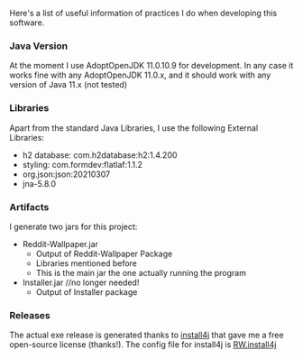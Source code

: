 Here's a list of useful information of practices I do when developing this software.

### Java Version
At the moment I use AdoptOpenJDK 11.0.10.9 for development. In any case it works fine with any AdoptOpenJDK 11.0.x, and it should work with any version of Java 11.x (not tested) 

### Libraries
Apart from the standard Java Libraries, I use the following External Libraries:
- h2 database: com.h2database:h2:1.4.200
- styling: com.formdev:flatlaf:1.1.2
- org.json:json:20210307
- jna-5.8.0

### Artifacts  
I generate two jars for this project:
- Reddit-Wallpaper.jar
  - Output of Reddit-Wallpaper Package
  - Libraries mentioned before
  - This is the main jar the one actually running the program
- Installer.jar //no longer needed!
  - Output of Installer package
 
### Releases
The actual exe release is generated thanks to [install4j](https://www.ej-technologies.com/products/install4j/overview.html) that gave me a free open-source license (thanks!).
The config file for install4j is [RW.install4j](https://github.com/Mamiglia/Reddit-Wallpaper/blob/main/.build/Install4j/RW.install4j)
